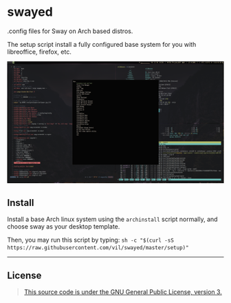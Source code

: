 # swayed
.config files for Sway on Arch based distros.

The setup script install a fully configured base system for you with libreoffice, firefox, etc.

![](img/2024-04-01-164316_sway-screenshot.png)

## Install
Install a base Arch linux system using the `archinstall` script normally, and choose sway as your desktop template.

Then, you may run this script by typing: `sh -c "$(curl -sS https://raw.githubusercontent.com/vil/swayed/master/setup)"`


-----------------------------
## License
> [This source code is under the GNU General Public License, version 3.](https://www.gnu.org/licenses/gpl-3.0.txt)